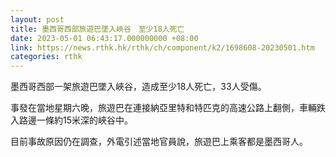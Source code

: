 ```yaml
---
layout: post
title: 墨西哥西部旅遊巴墜入峽谷　至少18人死亡
date: 2023-05-01 06:43:17.000000000 +08:00
link: https://news.rthk.hk/rthk/ch/component/k2/1698608-20230501.htm
categories: rthk
---
```


墨西哥西部一架旅遊巴墜入峽谷，造成至少18人死亡，33人受傷。

事發在當地星期六晚，旅遊巴在連接納亞里特和特匹克的高速公路上翻側，車輛跌入路邊一條約15米深的峽谷中。

目前事故原因仍在調查，外電引述當地官員說，旅遊巴上乘客都是墨西哥人。
